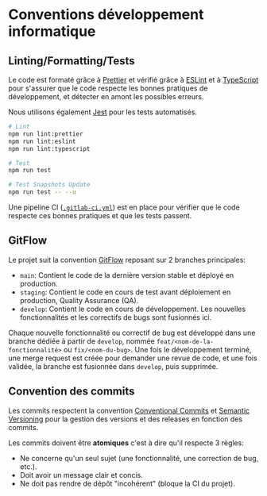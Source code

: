 # Conventions développement informatique

## Linting/Formatting/Tests

Le code est formaté grâce à [Prettier](https://prettier.io/) et vérifié grâce à [ESLint](https://eslint.org/) et à [TypeScript](https://www.typescriptlang.org/) pour s'assurer que le code respecte les bonnes pratiques de développement, et détecter en amont les possibles erreurs.

Nous utilisons également [Jest](https://jestjs.io/) pour les tests automatisés.

```sh
# Lint
npm run lint:prettier
npm run lint:eslint
npm run lint:typescript

# Test
npm run test

# Test Snapshots Update
npm run test -- --u
```

Une pipeline CI ([`.gitlab-ci.yml`](../.gitlab-ci.yml)) est en place pour vérifier que le code respecte ces bonnes pratiques et que les tests passent.

## GitFlow

Le projet suit la convention [GitFlow](https://nvie.com/posts/a-successful-git-branching-model/) reposant sur 2 branches principales:

- `main`: Contient le code de la dernière version stable et déployé en production.
- `staging`: Contient le code en cours de test avant déploiement en production, Quality Assurance (QA).
- `develop`: Contient le code en cours de développement. Les nouvelles fonctionnalités et les correctifs de bugs sont fusionnés ici.

Chaque nouvelle fonctionnalité ou correctif de bug est développé dans une branche dédiée à partir de `develop`, nommée `feat/<nom-de-la-fonctionnalité>` ou `fix/<nom-du-bug>`. Une fois le développement terminé, une merge request est créée pour demander une revue de code, et une fois validée, la branche est fusionnée dans `develop`, puis supprimée.

## Convention des commits

Les commits respectent la convention [Conventional Commits](https://www.conventionalcommits.org/) et [Semantic Versioning](https://semver.org/) pour la gestion des versions et des releases en fonction des commits.

Les commits doivent être **atomiques** c'est à dire qu'il respecte 3 règles:

- Ne concerne qu'un seul sujet (une fonctionnalité, une correction de bug, etc.).
- Doit avoir un message clair et concis.
- Ne doit pas rendre de dépôt "incohérent" (bloque la CI du projet).
